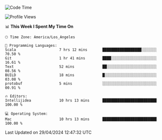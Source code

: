 <!--START_SECTION:waka-->
![Code Time](http://img.shields.io/badge/Code%20Time-960%20hrs%209%20mins-blue)

![Profile Views](http://img.shields.io/badge/Profile%20Views-0-blue)

📊 **This Week I Spent My Time On** 

```text
🕑︎ Time Zone: America/Los_Angeles

💬 Programming Languages: 
Scala                    7 hrs 12 mins       ██████████████████░░░░░░░   70.50 % 
Git                      1 hr 41 mins        ████░░░░░░░░░░░░░░░░░░░░░   16.61 % 
Text                     52 mins             ██░░░░░░░░░░░░░░░░░░░░░░░   08.56 % 
BUILD                    18 mins             █░░░░░░░░░░░░░░░░░░░░░░░░   03.08 % 
protobuf                 5 mins              ░░░░░░░░░░░░░░░░░░░░░░░░░   00.91 % 

🔥 Editors: 
Intellijidea             10 hrs 13 mins      █████████████████████████   100.00 % 

💻 Operating System: 
Mac                      10 hrs 13 mins      █████████████████████████   100.00 % 
```


 Last Updated on 29/04/2024 12:47:32 UTC
<!--END_SECTION:waka-->
